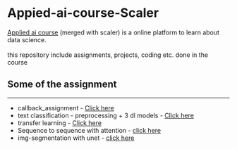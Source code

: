 # Appied-ai-course-Scaler
<a href="https://www.appliedaicourse.com/course/11/Applied-Machine-learning-course">Applied ai course</a> (merged with scaler) is a online platform to learn about data science. <br><br>
this repository include assignments, projects, coding etc. done in the course



<h2> Some of the assignment</h2>
<hr>
<ul>
  <li>callback_assignment - <a href="https://colab.research.google.com/drive/1Lz2_bt1w-SZnuXB8pfUxf47JPlw3un6-?usp=sharing">Click here</a></li>
  <li>text classification - preprocessing + 3 dl models - <a href="https://colab.research.google.com/drive/1t1QWCVj6ku7DDOZWwVRyv9yqFYlrBsAB?usp=sharing">Click here</a></li>
  <li>transfer learning - <a href="https://colab.research.google.com/drive/1RUTbOHCcxdtNkqmBH4hvN8nc3rr9Hdew?usp=sharing">Click here</a></li>
  <li>Sequence to sequence with attention - <a href="https://colab.research.google.com/drive/1odLtsxEC-B-VAWO2Kfka5TiV0yY0cPHA?usp=sharing">click here</a></li>
  <li>img-segmentation with unet - <a href="https://colab.research.google.com/drive/1XpCau_NZlJVBAISPX2MZP9Qhu0rjIHCZ?usp=sharing">click here</a></li>
</ul>




